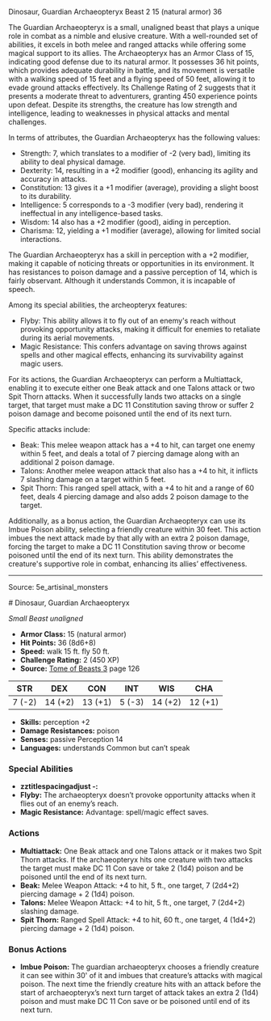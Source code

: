 <MonsterName/>Dinosaur, Guardian Archaeopteryx</MonsterName>
<CreatureType/>Beast</CreatureType>
<CR/>2</CR>
<AC/>15 (natural armor)</AC>
<HP/>36</HP>
<summary>The Guardian Archaeopteryx is a small, unaligned beast that plays a unique role in combat as a nimble and elusive creature. With a well-rounded set of abilities, it excels in both melee and ranged attacks while offering some magical support to its allies. The Archaeopteryx has an Armor Class of 15, indicating good defense due to its natural armor. It possesses 36 hit points, which provides adequate durability in battle, and its movement is versatile with a walking speed of 15 feet and a flying speed of 50 feet, allowing it to evade ground attacks effectively. Its Challenge Rating of 2 suggests that it presents a moderate threat to adventurers, granting 450 experience points upon defeat. Despite its strengths, the creature has low strength and intelligence, leading to weaknesses in physical attacks and mental challenges.</summary>

<detail>

In terms of attributes, the Guardian Archaeopteryx has the following values: 
- Strength: 7, which translates to a modifier of -2 (very bad), limiting its ability to deal physical damage. 
- Dexterity: 14, resulting in a +2 modifier (good), enhancing its agility and accuracy in attacks. 
- Constitution: 13 gives it a +1 modifier (average), providing a slight boost to its durability. 
- Intelligence: 5 corresponds to a -3 modifier (very bad), rendering it ineffectual in any intelligence-based tasks. 
- Wisdom: 14 also has a +2 modifier (good), aiding in perception. 
- Charisma: 12, yielding a +1 modifier (average), allowing for limited social interactions.

The Guardian Archaeopteryx has a skill in perception with a +2 modifier, making it capable of noticing threats or opportunities in its environment. It has resistances to poison damage and a passive perception of 14, which is fairly observant. Although it understands Common, it is incapable of speech.

Among its special abilities, the archeopteryx features:
- Flyby: This ability allows it to fly out of an enemy's reach without provoking opportunity attacks, making it difficult for enemies to retaliate during its aerial movements.
- Magic Resistance: This confers advantage on saving throws against spells and other magical effects, enhancing its survivability against magic users.

For its actions, the Guardian Archaeopteryx can perform a Multiattack, enabling it to execute either one Beak attack and one Talons attack or two Spit Thorn attacks. When it successfully lands two attacks on a single target, that target must make a DC 11 Constitution saving throw or suffer 2 poison damage and become poisoned until the end of its next turn.

Specific attacks include:
- Beak: This melee weapon attack has a +4 to hit, can target one enemy within 5 feet, and deals a total of 7 piercing damage along with an additional 2 poison damage.
- Talons: Another melee weapon attack that also has a +4 to hit, it inflicts 7 slashing damage on a target within 5 feet.
- Spit Thorn: This ranged spell attack, with a +4 to hit and a range of 60 feet, deals 4 piercing damage and also adds 2 poison damage to the target.

Additionally, as a bonus action, the Guardian Archaeopteryx can use its Imbue Poison ability, selecting a friendly creature within 30 feet. This action imbues the next attack made by that ally with an extra 2 poison damage, forcing the target to make a DC 11 Constitution saving throw or become poisoned until the end of its next turn. This ability demonstrates the creature's supportive role in combat, enhancing its allies’ effectiveness.</detail>



---

Source: 5e_artisinal_monsters

<statblock>
# Dinosaur, Guardian Archaeopteryx

*Small* *Beast* *unaligned*

- **Armor Class:** 15 (natural armor)
- **Hit Points:** 36 (8d6+8)
- **Speed:** walk 15 ft. fly 50 ft.
- **Challenge Rating:** 2 (450 XP)
- **Source:** [Tome of Beasts 3](https://koboldpress.com/kpstore/product/tome-of-beasts-3-for-5th-edition/) page 126

| STR | DEX | CON | INT | WIS | CHA |
| --- | --- | --- | --- | --- | --- |
| 7 (-2) | 14 (+2) | 13 (+1) | 5 (-3) | 14 (+2) | 12 (+1) |

- **Skills:** perception +2
- **Damage Resistances:** poison
- **Senses:** passive Perception 14
- **Languages:** understands Common but can’t speak

### Special Abilities

- **zztitlespacingadjust -:** 
- **Flyby:** The archaeopteryx doesn’t provoke opportunity attacks when it flies out of an enemy’s reach.
- **Magic Resistance:** Advantage: spell/magic effect saves.

### Actions

- **Multiattack:** One Beak attack and one Talons attack or it makes two Spit Thorn attacks. If the archaeopteryx hits one creature with two attacks the target must make DC 11 Con save or take 2 (1d4) poison and be poisoned until the end of its next turn.
- **Beak:** Melee Weapon Attack: +4 to hit, 5 ft., one target, 7 (2d4+2) piercing damage + 2 (1d4) poison.
- **Talons:** Melee Weapon Attack: +4 to hit, 5 ft., one target, 7 (2d4+2) slashing damage.
- **Spit Thorn:** Ranged Spell Attack: +4 to hit, 60 ft., one target, 4 (1d4+2) piercing damage + 2 (1d4) poison.

### Bonus Actions

- **Imbue Poison:** The guardian archaeopteryx chooses a friendly creature it can see within 30' of it and imbues that creature’s attacks with magical poison. The next time the friendly creature hits with an attack before the start of archaeopteryx’s next turn target of attack takes an extra 2 (1d4) poison and must make DC 11 Con save or be poisoned until end of its next turn.


</statblock>


